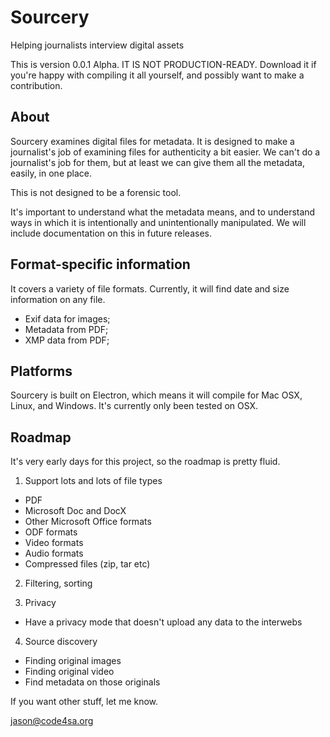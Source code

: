 # Sourcery

Helping journalists interview digital assets

This is version 0.0.1 Alpha. IT IS NOT PRODUCTION-READY. Download it if you're happy with compiling it all yourself, and possibly want to make a contribution.

## About

Sourcery examines digital files for metadata. It is designed to make a journalist's job of examining files for authenticity a bit easier. We can't do a journalist's job for them, but at least we can give them all the metadata, easily, in one place. 

This is not designed to be a forensic tool.

It's important to understand what the metadata means, and to understand ways in which it is intentionally and unintentionally manipulated. We will include documentation on this in future releases.

## Format-specific information

It covers a variety of file formats. Currently, it will find date and size information on any file. 

- Exif data for images;
- Metadata from PDF;
- XMP data from PDF;

## Platforms

Sourcery is built on Electron, which means it will compile for Mac OSX, Linux, and Windows. It's currently only been tested on OSX.

## Roadmap

It's very early days for this project, so the roadmap is pretty fluid.

1. Support lots and lots of file types
  - PDF
  - Microsoft Doc and DocX
  - Other Microsoft Office formats
  - ODF formats
  - Video formats
  - Audio formats
  - Compressed files (zip, tar etc)

2. Filtering, sorting

3. Privacy
  - Have a privacy mode that doesn't upload any data to the interwebs

4. Source discovery
  - Finding original images
  - Finding original video
  - Find metadata on those originals


If you want other stuff, let me know.

jason@code4sa.org